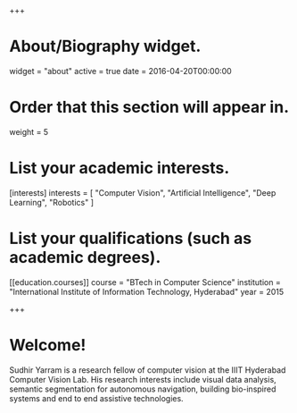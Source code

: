 +++
# About/Biography widget.
widget = "about"
active = true
date = 2016-04-20T00:00:00

# Order that this section will appear in.
weight = 5

# List your academic interests.
[interests]
  interests = [
    "Computer Vision",
    "Artificial Intelligence",
    "Deep Learning",
    "Robotics"
  ]

# List your qualifications (such as academic degrees).
[[education.courses]]
  course = "BTech in Computer Science"
  institution = "International Institute of Information Technology, Hyderabad"
  year = 2015
 
+++

# Welcome!

Sudhir Yarram is a research fellow of computer vision at the IIIT Hyderabad Computer Vision Lab. His research interests include visual data analysis, semantic segmentation for autonomous navigation, building bio-inspired systems and end to end assistive technologies.
